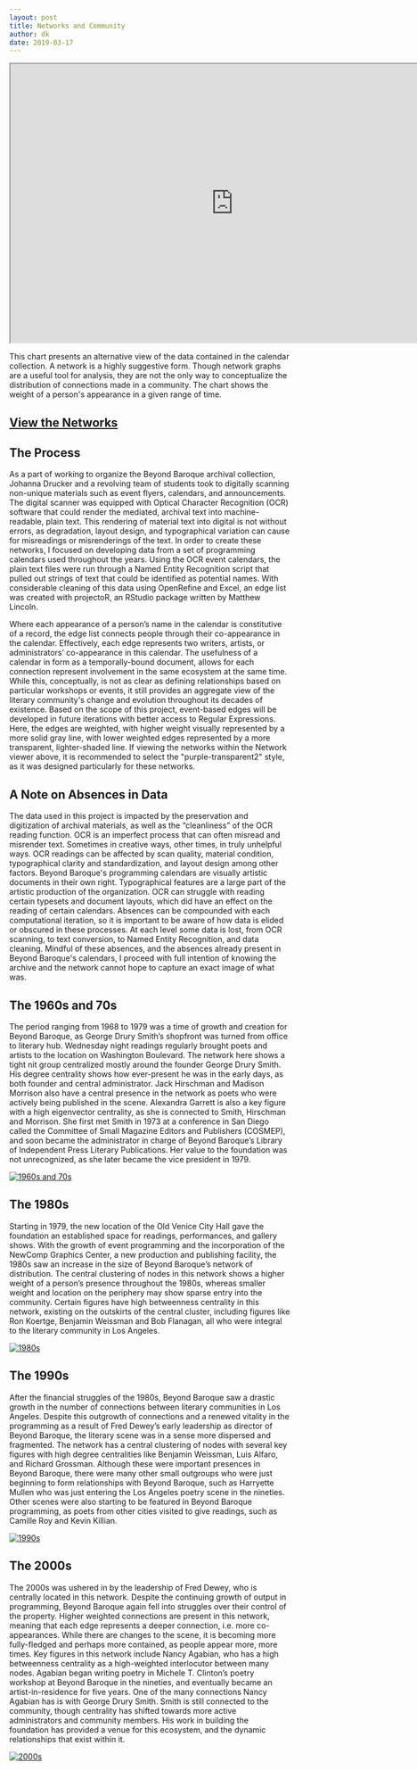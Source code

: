 ```yaml
---
layout: post
title: Networks and Community
author: dk
date: 2019-03-17
---
```

<iframe src="https://public.tableau.com/views/FiguresofBeyondBaroque/Dashboard1?:showVizHome=no&:embed=true&:display_count=yes"
 width="800" height="500"></iframe>


This chart presents an alternative view of the data contained in the calendar collection. A network is a highly suggestive form. Though network graphs are a useful tool for analysis, they are not the only way to conceptualize the distribution of connections made in a community. The chart shows the weight of a person's appearance in a given range of time.


## [View the Networks](https://dylankarlsson.github.io/bb-networks/#/)


## The Process


As a part of working to organize the Beyond Baroque archival collection, Johanna Drucker and a revolving team of students took to digitally scanning non-unique materials such as event flyers, calendars, and announcements. The digital scanner was equipped with Optical Character Recognition (OCR) software that could render the mediated, archival text into machine-readable, plain text. This rendering of material text into digital is not without errors, as degradation, layout design, and typographical variation can cause for misreadings or misrenderings of the text. In order to create these networks, I focused on developing data from a set of programming calendars used throughout the years. Using the OCR event calendars, the plain text files were run through a Named Entity Recognition script that pulled out strings of text that could be identified as potential names. With considerable cleaning of this data using OpenRefine and Excel, an edge list was created with projectoR, an RStudio package written by Matthew Lincoln.


Where each appearance of a person’s name in the calendar is constitutive of a record, the edge list connects people through their co-appearance in the calendar. Effectively, each edge represents two writers, artists, or administrators’ co-appearance in this calendar. The usefulness of a calendar in form as a temporally-bound document, allows for each connection represent involvement in the same ecosystem at the same time. While this, conceptually, is not as clear as defining relationships based on particular workshops or events, it still provides an aggregate view of the literary community's change and evolution throughout its decades of existence. Based on the scope of this project, event-based edges will be developed in future iterations with better access to Regular Expressions. Here, the edges are weighted, with higher weight visually represented by a more solid gray line, with lower weighted edges represented by a more transparent, lighter-shaded line. If viewing the networks within the Network viewer above, it is recommended to select the "purple-transparent2" style, as it was designed particularly for these networks.


## A Note on Absences in Data


The data used in this project is impacted by the preservation and digitization of archival materials, as well as the “cleanliness” of the OCR reading function. OCR is an imperfect process that can often misread and misrender text. Sometimes in creative ways, other times, in truly unhelpful ways. OCR readings can be affected by scan quality, material condition, typographical clarity and standardization, and layout design among other factors. Beyond Baroque's programming calendars are visually artistic documents in their own right. Typographical features are a large part of the artistic production of the organization. OCR can struggle with reading certain typesets and document layouts, which did have an effect on the reading of certain calendars. Absences can be compounded with each computational iteration, so it is important to be aware of how data is elided or obscured in these processes. At each level some data is lost, from OCR scanning, to text conversion, to Named Entity Recognition, and data cleaning. Mindful of these absences, and the absences already present in Beyond Baroque's calendars, I proceed with full intention of knowing the archive and the network cannot hope to capture an exact image of what was.


## The 1960s and 70s


The period ranging from 1968 to 1979 was a time of growth and creation for Beyond Baroque, as George Drury Smith’s shopfront was turned from office to literary hub. Wednesday night readings regularly brought poets and artists to the location on Washington Boulevard. The network here shows a tight nit group centralized mostly around the founder George Drury Smith. His degree centrality shows how ever-present he was in the early days, as both founder and central administrator. Jack Hirschman and Madison Morrison also have a central presence in the network as poets who were actively being published in the scene. Alexandra Garrett is also a key figure with a high eigenvector centrality, as she is connected to Smith, Hirschman and Morrison. She first met Smith in 1973 at a conference in San Diego called the Committee of Small Magazine Editors and Publishers (COSMEP), and soon became the administrator in charge of Beyond Baroque’s Library of Independent Press Literary Publications. Her value to the foundation was not unrecognized, as she later became the vice president in 1979.

[![1960s and 70s](https://i.postimg.cc/BnPcmCbn/60-70onemode-weight-csv.png)](https://postimg.cc/gxdZJ83C)


## The 1980s


Starting in 1979, the new location of the Old Venice City Hall gave the foundation an established space for readings, performances, and gallery shows. With the growth of event programming and the incorporation of the NewComp Graphics Center, a new production and publishing facility, the 1980s saw an increase in the size of Beyond Baroque’s network of distribution. The central clustering of nodes in this network shows a higher weight of a person’s presence throughout the 1980s, whereas smaller weight and location on the periphery may show sparse entry into the community. Certain figures have high betweenness centrality in this network, existing on the outskirts of the central cluster, including figures like Ron Koertge, Benjamin Weissman and Bob Flanagan, all who were integral to the literary community in Los Angeles.

[![1980s](https://i.postimg.cc/9f3PKqwt/80onemode-weight-csv.png)](https://postimg.cc/Hr277n2V)


## The 1990s


After the financial struggles of the 1980s, Beyond Baroque saw a drastic growth in the number of connections between literary communities in Los Angeles. Despite this outgrowth of connections and a renewed vitality in the programming as a result of Fred Dewey’s early leadership as director of Beyond Baroque, the literary scene was in a sense more dispersed and fragmented. The network has a central clustering of nodes with several key figures with high degree centralities like Benjamin Weissman, Luis Alfaro, and Richard Grossman. Although these were important presences in Beyond Baroque, there were many other small outgroups who were just beginning to form relationships with Beyond Baroque, such as Harryette Mullen who was just entering the Los Angeles poetry scene in the nineties. Other scenes were also starting to be featured in Beyond Baroque programming, as poets from other cities visited to give readings, such as Camille Roy and Kevin Killian.

[![1990s](https://i.postimg.cc/QxCh7G9R/90onemode-weight-csv.png)](https://postimg.cc/z3ssmQkj)


## The 2000s


The 2000s was ushered in by the leadership of Fred Dewey, who is centrally located in this network. Despite the continuing growth of output in programming, Beyond Baroque again fell into struggles over their control of the property. Higher weighted connections are present in this network, meaning that each edge represents a deeper connection, i.e. more co-appearances. While there are changes to the scene, it is becoming more fully-fledged and perhaps more contained, as people appear more, more times. Key figures in this network include Nancy Agabian, who has a high betweenness centrality as a high-weighted interlocutor between many nodes. Agabian began writing poetry in Michele T. Clinton’s poetry workshop at Beyond Baroque in the nineties, and eventually became an artist-in-residence for five years. One of the many connections Nancy Agabian has is with George Drury Smith. Smith is still connected to the community, though centrality has shifted towards more active administrators and community members. His work in building the foundation has provided a venue for this ecosystem, and the dynamic relationships that exist within it.

[![2000s](https://i.postimg.cc/wBXpz9Zs/00onemode-weight-csv.png)](https://postimg.cc/zLGMSYJJ)
